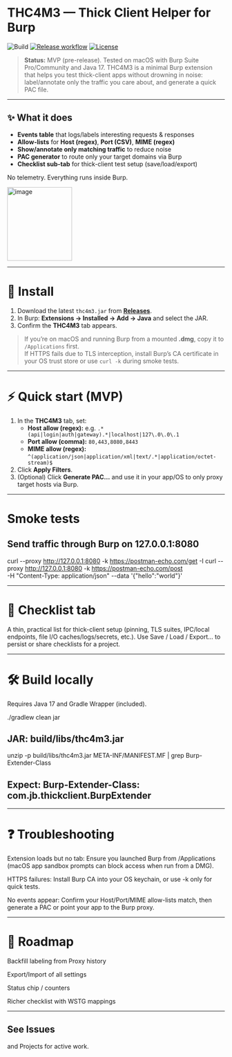 # THC4M3 — Thick Client Helper for Burp
![Build](https://github.com/Pa7ch3s/THC4me/actions/workflows/build.yml/badge.svg?branch=main)
[![Release workflow](https://github.com/Pa7ch3s/THC4me/actions/workflows/release.yml/badge.svg)](https://github.com/Pa7ch3s/THC4me/actions/workflows/release.yml)
[![License](https://img.shields.io/badge/license-MIT-blue.svg)](LICENSE)

> **Status:** MVP (pre-release). Tested on macOS with Burp Suite Pro/Community and Java 17.
> THC4M3 is a minimal Burp extension that helps you test thick-client apps without drowning in noise: label/annotate only the traffic you care about, and generate a quick PAC file.
---

## ✨ What it does

- **Events table** that logs/labels interesting requests & responses  
- **Allow-lists** for **Host (regex)**, **Port (CSV)**, **MIME (regex)**  
- **Show/annotate only matching traffic** to reduce noise  
- **PAC generator** to route only your target domains via Burp  
- **Checklist sub-tab** for thick-client test setup (save/load/export)

No telemetry. Everything runs inside Burp.

<img width="150" height="170" alt="image" src="https://github.com/user-attachments/assets/41c58eee-93d4-446c-9b15-9396bd3f183c" />

---

# 🔧 Install

1. Download the latest `thc4m3.jar` from **[Releases](../../releases)**.  
2. In Burp: **Extensions → Installed → Add → Java** and select the JAR.  
3. Confirm the **THC4M3** tab appears.

> If you’re on macOS and running Burp from a mounted **.dmg**, copy it to `/Applications` first.  
> If HTTPS fails due to TLS interception, install Burp’s CA certificate in your OS trust store or use `curl -k` during smoke tests.

---

# ⚡ Quick start (MVP)

1. In the **THC4M3** tab, set:
   - **Host allow (regex):** e.g. `.*(api|login|auth|gateway).*|localhost|127\.0\.0\.1`
   - **Port allow (comma):** `80,443,8080,8443`
   - **MIME allow (regex):** `^(application/json|application/xml|text/.*|application/octet-stream)$`
2. Click **Apply Filters**.
3. (Optional) Click **Generate PAC…** and use it in your app/OS to only proxy target hosts via Burp.

---
# **Smoke tests**

## Send traffic through Burp on 127.0.0.1:8080
curl --proxy http://127.0.0.1:8080 -k https://postman-echo.com/get -I
curl --proxy http://127.0.0.1:8080 -k https://postman-echo.com/post \
  -H "Content-Type: application/json" --data '{"hello":"world"}'

---

# 🧩 Checklist tab

A thin, practical list for thick-client setup (pinning, TLS suites, IPC/local endpoints, file I/O caches/logs/secrets, etc.).
Use Save / Load / Export… to persist or share checklists for a project.

---

# 🛠️ Build locally

Requires Java 17 and Gradle Wrapper (included).

./gradlew clean jar
## JAR: build/libs/thc4m3.jar
unzip -p build/libs/thc4m3.jar META-INF/MANIFEST.MF | grep Burp-Extender-Class
## Expect: Burp-Extender-Class: com.jb.thickclient.BurpExtender

---

# ❓ Troubleshooting

Extension loads but no tab: Ensure you launched Burp from /Applications (macOS app sandbox prompts can block access when run from a DMG).

HTTPS failures: Install Burp CA into your OS keychain, or use -k only for quick tests.

No events appear: Confirm your Host/Port/MIME allow-lists match, then generate a PAC or point your app to the Burp proxy.

---

# 🧭 Roadmap

Backfill labeling from Proxy history

Export/Import of all settings

Status chip / counters

Richer checklist with WSTG mappings

---

## See Issues
 and Projects
 for active work.
